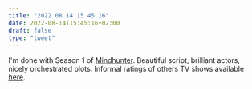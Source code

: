 ```yaml
---
title: "2022 08 14 15 45 16"
date: 2022-08-14T15:45:16+02:00
draft: false
type: "tweet"
---
```


I'm done with Season 1 of [Mindhunter](<https://en.wikipedia.org/wiki/Mindhunter_(TV_series)>). Beautiful script, brilliant actors, nicely orchestrated plots. Informal ratings of others TV shows available [here](/articles/movies/).
